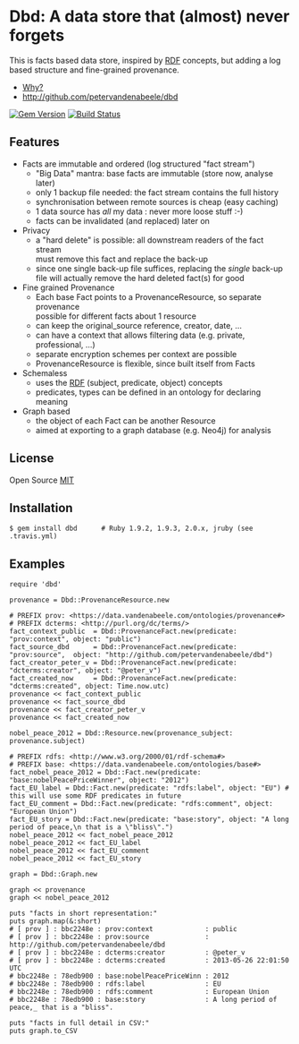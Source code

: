 # Dbd: A data store that (almost) never forgets

This is facts based data store, inspired by [RDF] concepts, but adding a log based structure and fine-grained provenance.

* [Why?][Rationale]
* <http://github.com/petervandenabeele/dbd>

[![Gem Version](https://badge.fury.io/rb/dbd.png)](http://badge.fury.io/rb/dbd)
[![Build Status](https://travis-ci.org/petervandenabeele/dbd.png?branch=master)](http://travis-ci.org/petervandenabeele/dbd)

## Features

* Facts are immutable and ordered (log structured "fact stream")
  * "Big Data" mantra: base facts are immutable (store now, analyse later)
  * only 1 backup file needed: the fact stream contains the full history
  * synchronisation between remote sources is cheap (easy caching)
  * 1 data source has _all_ my data : never more loose stuff :-)
  * facts can be invalidated (and replaced) later on
* Privacy
  * a "hard delete" is possible: all downstream readers of the fact stream  
    must remove this fact and replace the back-up
  * since one single back-up file suffices, replacing the *single* back-up  
    file will actually remove the hard deleted fact(s) for good
* Fine grained Provenance
  * Each base Fact points to a ProvenanceResource, so separate provenance  
    possible for different facts about 1 resource
  * can keep the original_source reference, creator, date, …
  * can have a context that allows filtering data (e.g. private, professional, …)
  * separate encryption schemes per context are possible
  * ProvenanceResource is flexible, since built itself from Facts
* Schemaless
  * uses the [RDF] (subject, predicate, object) concepts
  * predicates, types can be defined in an ontology for declaring meaning
* Graph based
  * the object of each Fact can be another Resource
  * aimed at exporting to a graph database (e.g. Neo4j) for analysis


## License

Open Source [MIT]

## Installation

    $ gem install dbd      # Ruby 1.9.2, 1.9.3, 2.0.x, jruby (see .travis.yml)

## Examples

```
require 'dbd'

provenance = Dbd::ProvenanceResource.new

# PREFIX prov: <https://data.vandenabeele.com/ontologies/provenance#>
# PREFIX dcterms: <http://purl.org/dc/terms/>
fact_context_public  = Dbd::ProvenanceFact.new(predicate: "prov:context", object: "public")
fact_source_dbd      = Dbd::ProvenanceFact.new(predicate: "prov:source",  object: "http://github.com/petervandenabeele/dbd")
fact_creator_peter_v = Dbd::ProvenanceFact.new(predicate: "dcterms:creator", object: "@peter_v")
fact_created_now     = Dbd::ProvenanceFact.new(predicate: "dcterms:created", object: Time.now.utc)
provenance << fact_context_public
provenance << fact_source_dbd
provenance << fact_creator_peter_v
provenance << fact_created_now

nobel_peace_2012 = Dbd::Resource.new(provenance_subject: provenance.subject)

# PREFIX rdfs: <http://www.w3.org/2000/01/rdf-schema#>
# PREFIX base: <https://data.vandenabeele.com/ontologies/base#>
fact_nobel_peace_2012 = Dbd::Fact.new(predicate: "base:nobelPeacePriceWinner", object: "2012")
fact_EU_label = Dbd::Fact.new(predicate: "rdfs:label", object: "EU") #  this will use some RDF predicates in future
fact_EU_comment = Dbd::Fact.new(predicate: "rdfs:comment", object: "European Union")
fact_EU_story = Dbd::Fact.new(predicate: "base:story", object: "A long period of peace,\n that is a \"bliss\".")
nobel_peace_2012 << fact_nobel_peace_2012
nobel_peace_2012 << fact_EU_label
nobel_peace_2012 << fact_EU_comment
nobel_peace_2012 << fact_EU_story

graph = Dbd::Graph.new

graph << provenance
graph << nobel_peace_2012

puts "facts in short representation:"
puts graph.map(&:short)
# [ prov ] : bbc2248e : prov:context             : public
# [ prov ] : bbc2248e : prov:source              : http://github.com/petervandenabeele/dbd
# [ prov ] : bbc2248e : dcterms:creator          : @peter_v
# [ prov ] : bbc2248e : dcterms:created          : 2013-05-26 22:01:50 UTC
# bbc2248e : 78edb900 : base:nobelPeacePriceWinn : 2012
# bbc2248e : 78edb900 : rdfs:label               : EU
# bbc2248e : 78edb900 : rdfs:comment             : European Union
# bbc2248e : 78edb900 : base:story               : A long period of peace,_ that is a "bliss".

puts "facts in full detail in CSV:"
puts graph.to_CSV
```

[RDF]:              http://www.w3.org/RDF/
[Rationale]:        http://github.com/petervandenabeele/dbd/blob/master/docs/rationale.md
[MIT]:              https://github.com/petervandenabeele/dbd/blob/master/LICENSE.txt
